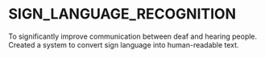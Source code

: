 # SIGN_LANGUAGE_RECOGNITION
To significantly improve communication between deaf and hearing people. 
Created a system to convert sign language into human-readable text.
